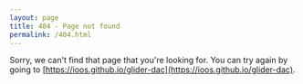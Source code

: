 ```yaml
---
layout: page
title: 404 - Page not found
permalink: /404.html
---
```


Sorry, we can't find that page that you're looking for. You can try again by going to [https://ioos.github.io/glider-dac](https://ioos.github.io/glider-dac).
